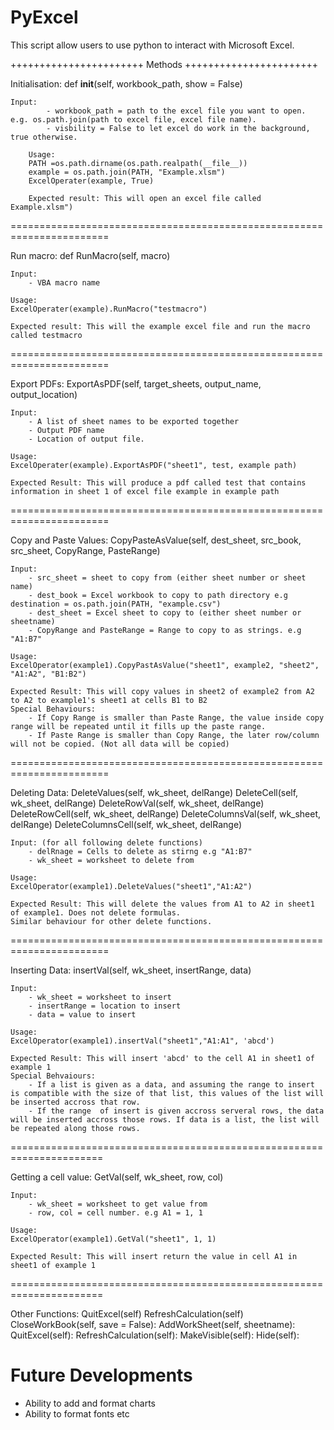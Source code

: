 # PyExcel

This script allow users to use python to interact with Microsoft Excel. 

+++++++++++++++++++++++
	Methods
+++++++++++++++++++++++

Initialisation: def __init__(self, workbook_path, show = False)

	Input: 
			- workbook_path = path to the excel file you want to open. e.g. os.path.join(path to excel file, excel file name).
			- visbility = False to let excel do work in the background, true otherwise.

		Usage: 
		PATH =os.path.dirname(os.path.realpath(__file__))
		example = os.path.join(PATH, "Example.xlsm")
		ExcelOperater(example, True)

		Expected result: This will open an excel file called Example.xlsm")

=======================================================================

Run macro: def RunMacro(self, macro)

	Input:
		- VBA macro name

	Usage:
	ExcelOperater(example).RunMacro("testmacro")

	Expected result: This will the example excel file and run the macro called testmacro

=======================================================================

Export PDFs: ExportAsPDF(self, target_sheets, output_name, output_location)

	Input:
		- A list of sheet names to be exported together
		- Output PDF name
		- Location of output file.

	Usage:
	ExcelOperater(example).ExportAsPDF("sheet1", test, example path)

	Expected Result: This will produce a pdf called test that contains information in sheet 1 of excel file example in example path

=======================================================================

Copy and Paste Values: CopyPasteAsValue(self, dest_sheet, src_book, src_sheet, CopyRange, PasteRange)

	Input:
		- src_sheet = sheet to copy from (either sheet number or sheet name)
		- dest_book = Excel workbook to copy to path directory e.g destination = os.path.join(PATH, "example.csv")
		- dest_sheet = Excel sheet to copy to (either sheet number or sheetname)
		- CopyRange and PasteRange = Range to copy to as strings. e.g "A1:B7"

	Usage:
	ExcelOperator(example1).CopyPastAsValue("sheet1", example2, "sheet2", "A1:A2", "B1:B2")

	Expected Result: This will copy values in sheet2 of example2 from A2 to A2 to example1's sheet1 at cells B1 to B2
	Special Behaviours:
		- If Copy Range is smaller than Paste Range, the value inside copy range will be repeated until it fills up the paste range.
		- If Paste Range is smaller than Copy Range, the later row/column will not be copied. (Not all data will be copied)

=======================================================================

Deleting Data: DeleteValues(self, wk_sheet, delRange)
	       DeleteCell(self, wk_sheet, delRange)
	       DeleteRowVal(self, wk_sheet, delRange)
	       DeleteRowCell(self, wk_sheet, delRange)
	       DeleteColumnsVal(self, wk_sheet, delRange)
	       DeleteColumnsCell(self, wk_sheet, delRange)
	       
	Input: (for all following delete functions)
		- delRnage = Cells to delete as stirng e.g "A1:B7"
		- wk_sheet = worksheet to delete from

	Usage:
	ExcelOperator(example1).DeleteValues("sheet1","A1:A2")

	Expected Result: This will delete the values from A1 to A2 in sheet1 of example1. Does not delete formulas.
	Similar behaviour for other delete functions.

=======================================================================

Inserting Data: insertVal(self, wk_sheet, insertRange, data)

	Input:
		- wk_sheet = worksheet to insert
		- insertRange = location to insert
		- data = value to insert

	Usage:
	ExcelOperator(example1).insertVal("sheet1","A1:A1", 'abcd')

	Expected Result: This will insert 'abcd' to the cell A1 in sheet1 of example 1
	Special Behvaiours: 
		- If a list is given as a data, and assuming the range to insert is compatible with the size of that list, this values of the list will be inserted accross that row.
		- If the range  of insert is given accross serveral rows, the data will be inserted accross those rows. If data is a list, the list will be repeated along those rows.

======================================================================

Getting a cell value: GetVal(self, wk_sheet, row, col)
	
	Input:
		- wk_sheet = worksheet to get value from
		- row, col = cell number. e.g A1 = 1, 1

	Usage:
	ExcelOperator(example1).GetVal("sheet1", 1, 1)

	Expected Result: This will insert return the value in cell A1 in sheet1 of example 1

======================================================================

Other Functions:
	QuitExcel(self)
	RefreshCalculation(self)
	CloseWorkBook(self, save = False):
	AddWorkSheet(self, sheetname):
	QuitExcel(self):
	RefreshCalculation(self):
	MakeVisible(self):
	Hide(self):
  
  
 # Future Developments
 - Ability to add and format charts
 - Ability to format fonts etc
